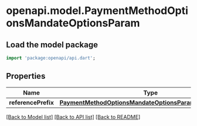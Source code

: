 # openapi.model.PaymentMethodOptionsMandateOptionsParam

## Load the model package
```dart
import 'package:openapi/api.dart';
```

## Properties
Name | Type | Description | Notes
------------ | ------------- | ------------- | -------------
**referencePrefix** | [**PaymentMethodOptionsMandateOptionsParamReferencePrefix**](PaymentMethodOptionsMandateOptionsParamReferencePrefix.md) |  | [optional] 

[[Back to Model list]](../README.md#documentation-for-models) [[Back to API list]](../README.md#documentation-for-api-endpoints) [[Back to README]](../README.md)



